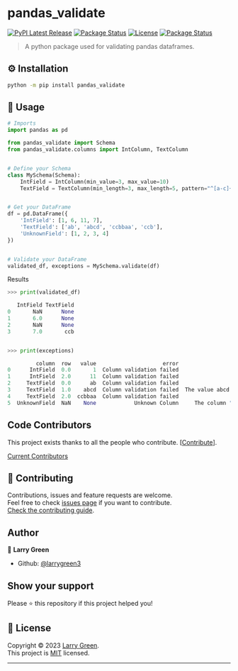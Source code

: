 # pandas_validate

<!-- Badges -->
[![PyPI Latest Release](https://img.shields.io/pypi/v/pandas-validate.svg)](https://pypi.org/project/pandas-validate/)
[![Package Status](https://img.shields.io/pypi/status/pandas-validate.svg)](https://pypi.org/project/pandas-validate/)
[![License](https://img.shields.io/pypi/l/pandas-validate.svg)](https://github.com/larrygreen3/pandas-validate/blob/main/LICENSE)
[![Package Status](https://img.shields.io/pypi/dm/pandas-validate.svg)](https://pypistats.org/packages/pandas-validate)

> A python package used for validating pandas dataframes.


## ⚙️ Installation
```sh
python -m pip install pandas_validate
```


## 🚀 Usage

```python
# Imports
import pandas as pd

from pandas_validate import Schema
from pandas_validate.columns import IntColumn, TextColumn


# Define your Schema
class MySchema(Schema):
	IntField = IntColumn(min_value=3, max_value=10)
	TextField = TextColumn(min_length=3, max_length=5, pattern="^[a-c]+$")


# Get your DataFrame
df = pd.DataFrame({
	'IntField': [1, 6, 11, 7],
	'TextField': ['ab', 'abcd', 'ccbbaa', 'ccb'],
	'UnknownField': [1, 2, 3, 4]
})


# Validate your DataFrame
validated_df, exceptions = MySchema.validate(df)
```

Results
```python
>>> print(validated_df)

   IntField TextField
0       NaN      None
1       6.0      None
2       NaN      None
3       7.0       ccb


>>> print(exceptions)

         column  row   value                     error                                      error_details
0      IntField  0.0       1  Column validation failed                                    The value 1 < 3
1      IntField  2.0      11  Column validation failed                                  The value 11 < 10
2     TextField  0.0      ab  Column validation failed                          The value ab is too short
3     TextField  1.0    abcd  Column validation failed  The value abcd does not match the regular expr...
4     TextField  2.0  ccbbaa  Column validation failed                       The value ccbbaa is too long
5  UnknownField  NaN    None            Unknown Column     The column "UnknownField" is not in the Schema

```



## Code Contributors

This project exists thanks to all the people who contribute. [[Contribute](CONTRIBUTING.md)].

[Current Contributors](https://github.com/larrygreen3/pandas-validate/graphs/contributors)


## 🤝 Contributing

Contributions, issues and feature requests are welcome.<br />
Feel free to check [issues page](https://github.com/larrygreen3/pandas-validate/issues) if you want to contribute.<br />
[Check the contributing guide](CONTRIBUTING.md).<br />

## Author

👤 **Larry Green**

- Github: [@larrygreen3](https://github.com/larrygreen3)

## Show your support

Please ⭐️ this repository if this project helped you!


## 📝 License

Copyright © 2023 [Larry Green](https://github.com/larrygreen3).<br />
This project is [MIT](https://github.com/larrygreen3/pandas-validate/blob/master/LICENSE) licensed.

---